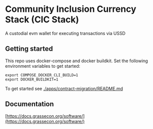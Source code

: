 # Community Inclusion Currency Stack (CIC Stack) 

A custodial evm wallet for executing transactions via USSD

## Getting started 

This repo uses docker-compose and docker buildkit. Set the following environment variables to get started:

```
export COMPOSE_DOCKER_CLI_BUILD=1
export DOCKER_BUILDKIT=1
```

To get started see [./apps/contract-migration/README.md](./apps/contract-migration/README.md)

## Documentation 

[https://docs.grassecon.org/software/](https://docs.grassecon.org/software/)

